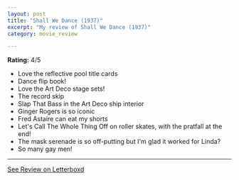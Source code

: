 ```yaml
---
layout: post
title: "Shall We Dance (1937)"
excerpt: "My review of Shall We Dance (1937)"
category: movie_review

---
```


**Rating:** 4/5

* Love the reflective pool title cards
* Dance flip book!
* Love the Art Deco stage sets!
* The record skip
* Slap That Bass in the Art Deco ship interior
* Ginger Rogers is so iconic
* Fred Astaire can eat my shorts
* Let's Call The Whole Thing Off on roller skates, with the pratfall at the end!
* The mask serenade is so off-putting but I'm glad it worked for Linda?
* So many gay men!

<hr>

[See Review on Letterboxd](https://boxd.it/6Y6B9f)
